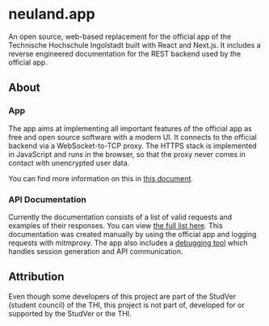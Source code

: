 # neuland.app

An open source, web-based replacement for the official app of the
Technische Hochschule Ingolstadt built with React and Next.js.
It includes a reverse engineered documentation for the REST backend
used by the official app.

## About

### App

The app aims at implementing all important features of the official
app as free and open source software with a modern UI.
It connects to the official backend via a WebSocket-to-TCP proxy. The HTTPS
stack is implemented in JavaScript and runs in the browser, so that the proxy
never comes in contact with unencrypted user data.

You can find more information on this in [this document](data-security.md).

### API Documentation

Currently the documentation consists of a list of valid requests and examples
of their responses.
You can view [the full list here](thi-rest-api.md). This documentation was
created manually by using the official app and logging requests with mitmproxy.
The app also includes a [debugging tool](https://neuland.app/debug) which handles session generation
and API communication.

## Attribution

Even though some developers of this project are part of the StudVer (student council)
of the THI, this project is not part of, developed for or supported by the StudVer
or the THI.
